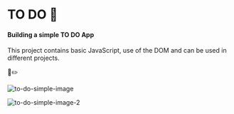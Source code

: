 # TO DO 📝

#### Building a simple TO DO App

This project contains basic JavaScript, use of the DOM and can be used in different projects.

📘✏️

![to-do-simple-image](https://user-images.githubusercontent.com/37782247/90988910-cf937e80-e56c-11ea-9c76-a324a0e6fb8c.jpg)

![to-do-simple-image-2](https://user-images.githubusercontent.com/37782247/90988911-d3270580-e56c-11ea-9b56-aaceb8762832.jpg)
